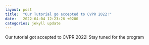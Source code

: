 ```yaml
---
layout: post
title:  "Our Tutorial go accepted to CVPR 2022!"
date:   2022-04-04 12:23:26 +0200
categories: jekyll update
---
```

Our tutorial got accepted to CVPR 2022! Stay tuned for the program
